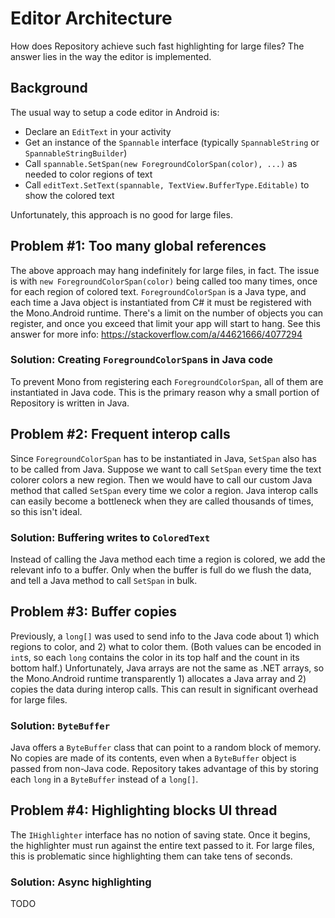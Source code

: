 # Editor Architecture

How does Repository achieve such fast highlighting for large files? The answer lies in the way the editor is implemented.

## Background

The usual way to setup a code editor in Android is:

- Declare an `EditText` in your activity
- Get an instance of the `Spannable` interface (typically `SpannableString` or `SpannableStringBuilder`)
- Call `spannable.SetSpan(new ForegroundColorSpan(color), ...)` as needed to color regions of text
- Call `editText.SetText(spannable, TextView.BufferType.Editable)` to show the colored text

Unfortunately, this approach is no good for large files.

## Problem #1: Too many global references #

The above approach may hang indefinitely for large files, in fact. The issue is with `new ForegroundColorSpan(color)` being called too many times, once for each region of colored text. `ForegroundColorSpan` is a Java type, and each time a Java object is instantiated from C# it must be registered with the Mono.Android runtime. There's a limit on the number of objects you can register, and once you exceed that limit your app will start to hang. See this answer for more info: https://stackoverflow.com/a/44621666/4077294

### Solution: Creating `ForegroundColorSpan`s in Java code

To prevent Mono from registering each `ForegroundColorSpan`, all of them are instantiated in Java code. This is the primary reason why a small portion of Repository is written in Java.

## Problem #2: Frequent interop calls #

Since `ForegroundColorSpan` has to be instantiated in Java, `SetSpan` also has to be called from Java. Suppose we want to call `SetSpan` every time the text colorer colors a new region. Then we would have to call our custom Java method that called `SetSpan` every time we color a region. Java interop calls can easily become a bottleneck when they are called thousands of times, so this isn't ideal.

### Solution: Buffering writes to `ColoredText`

Instead of calling the Java method each time a region is colored, we add the relevant info to a buffer. Only when the buffer is full do we flush the data, and tell a Java method to call `SetSpan` in bulk.

## Problem #3: Buffer copies #

Previously, a `long[]` was used to send info to the Java code about 1) which regions to color, and 2) what to color them. (Both values can be encoded in `int`s, so each `long` contains the color in its top half and the count in its bottom half.) Unfortunately, Java arrays are not the same as .NET arrays, so the Mono.Android runtime transparently 1) allocates a Java array and 2) copies the data during interop calls. This can result in significant overhead for large files.

### Solution: `ByteBuffer`

Java offers a `ByteBuffer` class that can point to a random block of memory. No copies are made of its contents, even when a `ByteBuffer` object is passed from non-Java code. Repository takes advantage of this by storing each `long` in a `ByteBuffer` instead of a `long[]`.

## Problem #4: Highlighting blocks UI thread #

The `IHighlighter` interface has no notion of saving state. Once it begins, the highlighter must run against the entire text passed to it. For large files, this is problematic since highlighting them can take tens of seconds.

### Solution: Async highlighting

TODO
